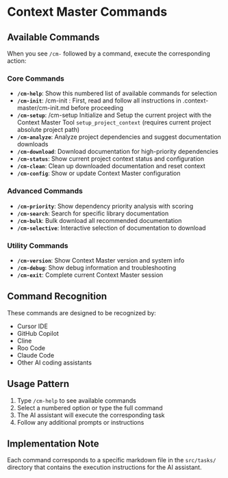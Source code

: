 # Context Master Commands

## Available Commands

When you see `/cm-` followed by a command, execute the corresponding action:

### Core Commands

- **`/cm-help`**: Show this numbered list of available commands for selection
- **`/cm-init`**: /cm-init : First, read and follow all instructions in .context-master/cm-init.md before proceeding
- **`/cm-setup`**: /cm-setup Initialize and Setup the current project with the Context Master Tool `setup_project_context` (requires current project absolute project path)
- **`/cm-analyze`**: Analyze project dependencies and suggest documentation downloads
- **`/cm-download`**: Download documentation for high-priority dependencies
- **`/cm-status`**: Show current project context status and configuration
- **`/cm-clean`**: Clean up downloaded documentation and reset context
- **`/cm-config`**: Show or update Context Master configuration

### Advanced Commands

- **`/cm-priority`**: Show dependency priority analysis with scoring
- **`/cm-search`**: Search for specific library documentation
- **`/cm-bulk`**: Bulk download all recommended documentation
- **`/cm-selective`**: Interactive selection of documentation to download

### Utility Commands

- **`/cm-version`**: Show Context Master version and system info
- **`/cm-debug`**: Show debug information and troubleshooting
- **`/cm-exit`**: Complete current Context Master session

## Command Recognition

These commands are designed to be recognized by:
- Cursor IDE
- GitHub Copilot
- Cline
- Roo Code
- Claude Code
- Other AI coding assistants

## Usage Pattern

1. Type `/cm-help` to see available commands
2. Select a numbered option or type the full command
3. The AI assistant will execute the corresponding task
4. Follow any additional prompts or instructions

## Implementation Note

Each command corresponds to a specific markdown file in the `src/tasks/` directory that contains the execution instructions for the AI assistant.